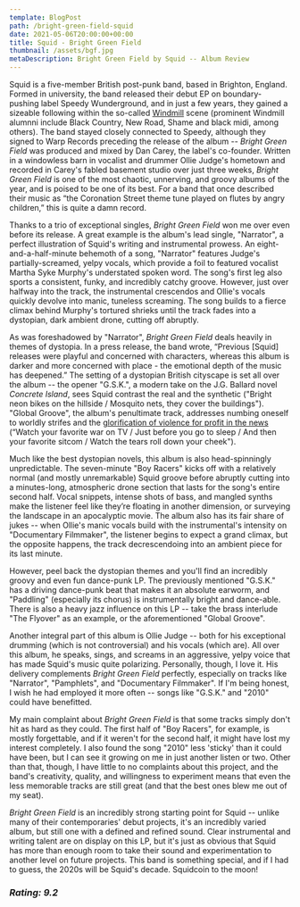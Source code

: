 ```yaml
---
template: BlogPost
path: /bright-green-field-squid
date: 2021-05-06T20:00:00+00:00
title: Squid - Bright Green Field
thumbnail: /assets/bgf.jpg
metaDescription: Bright Green Field by Squid -- Album Review
---
```


Squid is a five-member British post-punk band, based in Brighton, England. Formed in university, the band released their debut EP on boundary-pushing label Speedy Wunderground, and in just a few years, they gained a sizeable following within the so-called [Windmill](https://en.wikipedia.org/wiki/The_Windmill,_Brixton) scene (prominent Windmill alumnni include Black Country, New Road, Shame and black midi, among others). The band stayed closely connected to Speedy, although they signed to Warp Records preceding the release of the album -- *Bright Green Field* was produced and mixed by Dan Carey, the label's co-founder. Written in a windowless barn in vocalist and drummer Ollie Judge's hometown and recorded in Carey's fabled basement studio over just three weeks, *Bright Green Field* is one of the most chaotic, unnerving, and groovy albums of the year, and is poised to be one of its best. For a band that once described their music as “the Coronation Street theme tune played on flutes by angry children,” this is quite a damn record. 
<br/>

Thanks to a trio of exceptional singles, *Bright Green Field* won me over even before its release. A great example is the album's lead single, "Narrator", a perfect illustration of Squid's writing and instrumental prowess. An eight-and-a-half-minute behemoth of a song, "Narrator" features Judge's partially-screamed, yelpy vocals, which provide a foil to featured vocalist Martha Syke Murphy's understated spoken word. The song's first leg also sports a consistent, funky, and incredibly catchy groove. However, just over halfway into the track, the instrumental crescendos and Ollie's vocals quickly devolve into manic, tuneless screaming. The song builds to a fierce climax behind Murphy's tortured shrieks until the track fades into a dystopian, dark ambient drone, cutting off abruptly. 
<br/>

As was foreshadowed by "Narrator", *Bright Green Field* deals heavily in themes of dystopia. In a press release, the band wrote, “Previous [Squid] releases were playful and concerned with characters, whereas this album is darker and more concerned with place - the emotional depth of the music has deepened.” The setting of a dystopian British cityscape is set all over the album -- the opener "G.S.K.", a modern take on the J.G. Ballard novel *Concrete Island*, sees Squid contrast the real and the synthetic ("Bright neon bikes on the hillside / Mosquito nets, they cover the buildings"). "Global Groove", the album's penultimate track, addresses numbing oneself to worldly strifes and the [glorification of violence for profit in the news](https://www.youtube.com/watch?v=cADiZii4X8s) (“Watch your favorite war on TV / Just before you go to sleep / And then your favorite sitcom / Watch the tears roll down your cheek"). 
<br/>

Much like the best dystopian novels, this album is also head-spinningly unpredictable. The seven-minute "Boy Racers" kicks off with a relatively normal (and mostly unremarkable) Squid groove before abruptly cutting into a minutes-long, atmospheric drone section that lasts for the song's entire second half. Vocal snippets, intense shots of bass, and mangled synths make the listener feel like they’re floating in another dimension, or surveying the landscape in an apocalyptic movie. The album also has its fair share of jukes -- when Ollie's manic vocals build with the instrumental's intensity on "Documentary Filmmaker", the listener begins to expect a grand climax, but the opposite happens, the track decrescendoing into an ambient piece for its last minute. 
<br/>

However, peel back the dystopian themes and you'll find an incredibly groovy and even fun dance-punk LP. The previously mentioned "G.S.K." has a driving dance-punk beat that makes it an absolute earworm, and "Paddling" (especially its chorus) is instrumentally bright and dance-able. There is also a heavy jazz influence on this LP -- take the brass interlude "The Flyover" as an example, or the aforementioned "Global Groove". 
<br/>

Another integral part of this album is Ollie Judge -- both for his exceptional drumming (which is not controversial) and his vocals (which are). All over this album, he speaks, sings, and screams in an aggressive, yelpy voice that has made Squid's music quite polarizing. Personally, though, I love it. His delivery complements *Bright Green Field* perfectly, especially on tracks like "Narrator", "Pamphlets", and "Documentary Filmmaker". If I'm being honest, I wish he had employed it more often -- songs like "G.S.K." and "2010" could have benefitted. 
<br/>

My main complaint about *Bright Green Field* is that some tracks simply don't hit as hard as they could. The first half of "Boy Racers", for example, is mostly forgettable, and if it weren't for the second half, it might have lost my interest completely. I also found the song "2010" less 'sticky' than it could have been, but I can  see it growing on me in just another listen or two. Other than that, though, I have little to no complaints about this project, and the band's creativity, quality, and willingness to experiment means that even the less memorable tracks are still great (and that the best ones blew me out of my seat).
<br/>

*Bright Green Field* is an incredibly strong starting point for Squid -- unlike many of their contemporaries' debut projects, it's an incredibly varied album, but still one with a defined and refined sound. Clear instrumental and writing talent are on display on this LP, but it's just as obvious that Squid has more than enough room to take their sound and experimentation to another level on future projects. This band is something special, and if I had to guess, the 2020s will be Squid's decade. Squidcoin to the moon!

*<h3> Rating: 9.2 </h3>*